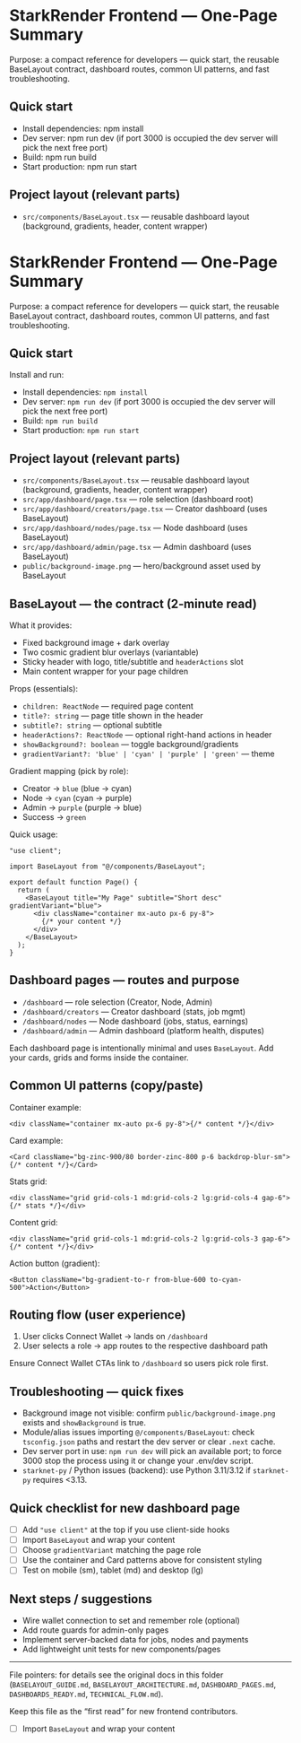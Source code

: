 # StarkRender Frontend — One‑Page Summary

Purpose: a compact reference for developers — quick start, the reusable BaseLayout contract, dashboard routes, common UI patterns, and fast troubleshooting.

## Quick start

- Install dependencies: npm install
- Dev server: npm run dev (if port 3000 is occupied the dev server will pick the next free port)
- Build: npm run build
- Start production: npm run start

## Project layout (relevant parts)

- `src/components/BaseLayout.tsx` — reusable dashboard layout (background, gradients, header, content wrapper)
# StarkRender Frontend — One‑Page Summary

Purpose: a compact reference for developers — quick start, the reusable BaseLayout contract, dashboard routes, common UI patterns, and fast troubleshooting.

## Quick start

Install and run:

- Install dependencies: `npm install`
- Dev server: `npm run dev` (if port 3000 is occupied the dev server will pick the next free port)
- Build: `npm run build`
- Start production: `npm run start`

## Project layout (relevant parts)

- `src/components/BaseLayout.tsx` — reusable dashboard layout (background, gradients, header, content wrapper)
- `src/app/dashboard/page.tsx` — role selection (dashboard root)
- `src/app/dashboard/creators/page.tsx` — Creator dashboard (uses BaseLayout)
- `src/app/dashboard/nodes/page.tsx` — Node dashboard (uses BaseLayout)
- `src/app/dashboard/admin/page.tsx` — Admin dashboard (uses BaseLayout)
- `public/background-image.png` — hero/background asset used by BaseLayout

## BaseLayout — the contract (2‑minute read)

What it provides:

- Fixed background image + dark overlay
- Two cosmic gradient blur overlays (variantable)
- Sticky header with logo, title/subtitle and `headerActions` slot
- Main content wrapper for your page children

Props (essentials):

- `children: ReactNode` — required page content
- `title?: string` — page title shown in the header
- `subtitle?: string` — optional subtitle
- `headerActions?: ReactNode` — optional right-hand actions in header
- `showBackground?: boolean` — toggle background/gradients
- `gradientVariant?: 'blue' | 'cyan' | 'purple' | 'green'` — theme

Gradient mapping (pick by role):

- Creator → `blue` (blue → cyan)
- Node    → `cyan` (cyan → purple)
- Admin   → `purple` (purple → blue)
- Success → `green`

Quick usage:

```tsx
"use client";

import BaseLayout from "@/components/BaseLayout";

export default function Page() {
  return (
    <BaseLayout title="My Page" subtitle="Short desc" gradientVariant="blue">
      <div className="container mx-auto px-6 py-8">
        {/* your content */}
      </div>
    </BaseLayout>
  );
}
```

## Dashboard pages — routes and purpose

- `/dashboard` — role selection (Creator, Node, Admin)
- `/dashboard/creators` — Creator dashboard (stats, job mgmt)
- `/dashboard/nodes` — Node dashboard (jobs, status, earnings)
- `/dashboard/admin` — Admin dashboard (platform health, disputes)

Each dashboard page is intentionally minimal and uses `BaseLayout`. Add your cards, grids and forms inside the container.

## Common UI patterns (copy/paste)

Container example:

```tsx
<div className="container mx-auto px-6 py-8">{/* content */}</div>
```

Card example:

```tsx
<Card className="bg-zinc-900/80 border-zinc-800 p-6 backdrop-blur-sm">{/* content */}</Card>
```

Stats grid:

```tsx
<div className="grid grid-cols-1 md:grid-cols-2 lg:grid-cols-4 gap-6">{/* stats */}</div>
```

Content grid:

```tsx
<div className="grid grid-cols-1 md:grid-cols-2 lg:grid-cols-3 gap-6">{/* content */}</div>
```

Action button (gradient):

```tsx
<Button className="bg-gradient-to-r from-blue-600 to-cyan-500">Action</Button>
```

## Routing flow (user experience)

1. User clicks Connect Wallet → lands on `/dashboard`
2. User selects a role → app routes to the respective dashboard path

Ensure Connect Wallet CTAs link to `/dashboard` so users pick role first.

## Troubleshooting — quick fixes

- Background image not visible: confirm `public/background-image.png` exists and `showBackground` is true.
- Module/alias issues importing `@/components/BaseLayout`: check `tsconfig.json` paths and restart the dev server or clear `.next` cache.
- Dev server port in use: `npm run dev` will pick an available port; to force 3000 stop the process using it or change your .env/dev script.
- `starknet-py` / Python issues (backend): use Python 3.11/3.12 if `starknet-py` requires <3.13.

## Quick checklist for new dashboard page

- [ ] Add `"use client"` at the top if you use client-side hooks
- [ ] Import `BaseLayout` and wrap your content
- [ ] Choose `gradientVariant` matching the page role
- [ ] Use the container and Card patterns above for consistent styling
- [ ] Test on mobile (sm), tablet (md) and desktop (lg)

## Next steps / suggestions

- Wire wallet connection to set and remember role (optional)
- Add route guards for admin-only pages
- Implement server-backed data for jobs, nodes and payments
- Add lightweight unit tests for new components/pages

---

File pointers: for details see the original docs in this folder (`BASELAYOUT_GUIDE.md`, `BASELAYOUT_ARCHITECTURE.md`, `DASHBOARD_PAGES.md`, `DASHBOARDS_READY.md`, `TECHNICAL_FLOW.md`).

Keep this file as the “first read” for new frontend contributors.
- [ ] Import `BaseLayout` and wrap your content
